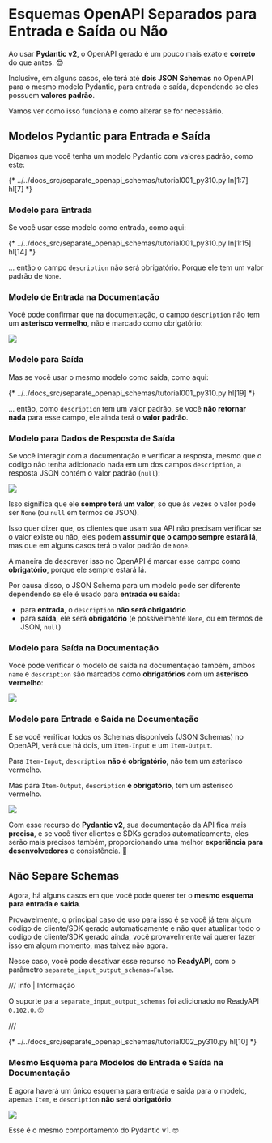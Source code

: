 # Esquemas OpenAPI Separados para Entrada e Saída ou Não

Ao usar **Pydantic v2**, o OpenAPI gerado é um pouco mais exato e **correto** do que antes. 😎

Inclusive, em alguns casos, ele terá até **dois JSON Schemas** no OpenAPI para o mesmo modelo Pydantic, para entrada e saída, dependendo se eles possuem **valores padrão**.

Vamos ver como isso funciona e como alterar se for necessário.

## Modelos Pydantic para Entrada e Saída

Digamos que você tenha um modelo Pydantic com valores padrão, como este:

{* ../../docs_src/separate_openapi_schemas/tutorial001_py310.py ln[1:7] hl[7] *}

### Modelo para Entrada

Se você usar esse modelo como entrada, como aqui:

{* ../../docs_src/separate_openapi_schemas/tutorial001_py310.py ln[1:15] hl[14] *}

... então o campo `description` não será obrigatório. Porque ele tem um valor padrão de `None`.

### Modelo de Entrada na Documentação

Você pode confirmar que na documentação, o campo `description` não tem um **asterisco vermelho**, não é marcado como obrigatório:

<div class="screenshot">
<img src="/img/tutorial/separate-openapi-schemas/image01.png">
</div>

### Modelo para Saída

Mas se você usar o mesmo modelo como saída, como aqui:

{* ../../docs_src/separate_openapi_schemas/tutorial001_py310.py hl[19] *}

... então, como `description` tem um valor padrão, se você **não retornar nada** para esse campo, ele ainda terá o **valor padrão**.

### Modelo para Dados de Resposta de Saída

Se você interagir com a documentação e verificar a resposta, mesmo que o código não tenha adicionado nada em um dos campos `description`, a resposta JSON contém o valor padrão (`null`):

<div class="screenshot">
<img src="/img/tutorial/separate-openapi-schemas/image02.png">
</div>

Isso significa que ele **sempre terá um valor**, só que às vezes o valor pode ser `None` (ou `null` em termos de JSON).

Isso quer dizer que, os clientes que usam sua API não precisam verificar se o valor existe ou não, eles podem **assumir que o campo sempre estará lá**, mas que em alguns casos terá o valor padrão de `None`.

A maneira de descrever isso no OpenAPI é marcar esse campo como **obrigatório**, porque ele sempre estará lá.

Por causa disso, o JSON Schema para um modelo pode ser diferente dependendo se ele é usado para **entrada ou saída**:

* para **entrada**, o `description` **não será obrigatório**
* para **saída**, ele será **obrigatório** (e possivelmente `None`, ou em termos de JSON, `null`)

### Modelo para Saída na Documentação

Você pode verificar o modelo de saída na documentação também, ambos `name` e `description` são marcados como **obrigatórios** com um **asterisco vermelho**:

<div class="screenshot">
<img src="/img/tutorial/separate-openapi-schemas/image03.png">
</div>

### Modelo para Entrada e Saída na Documentação

E se você verificar todos os Schemas disponíveis (JSON Schemas) no OpenAPI, verá que há dois, um `Item-Input` e um `Item-Output`.

Para `Item-Input`, `description` **não é obrigatório**, não tem um asterisco vermelho.

Mas para `Item-Output`, `description` **é obrigatório**, tem um asterisco vermelho.

<div class="screenshot">
<img src="/img/tutorial/separate-openapi-schemas/image04.png">
</div>

Com esse recurso do **Pydantic v2**, sua documentação da API fica mais **precisa**, e se você tiver clientes e SDKs gerados automaticamente, eles serão mais precisos também, proporcionando uma melhor **experiência para desenvolvedores** e consistência. 🎉

## Não Separe Schemas

Agora, há alguns casos em que você pode querer ter o **mesmo esquema para entrada e saída**.

Provavelmente, o principal caso de uso para isso é se você já tem algum código de cliente/SDK gerado automaticamente e não quer atualizar todo o código de cliente/SDK gerado ainda, você provavelmente vai querer fazer isso em algum momento, mas talvez não agora.

Nesse caso, você pode desativar esse recurso no **ReadyAPI**, com o parâmetro `separate_input_output_schemas=False`.

/// info | Informação

O suporte para `separate_input_output_schemas` foi adicionado no ReadyAPI `0.102.0`. 🤓

///

{* ../../docs_src/separate_openapi_schemas/tutorial002_py310.py hl[10] *}

### Mesmo Esquema para Modelos de Entrada e Saída na Documentação

E agora haverá um único esquema para entrada e saída para o modelo, apenas `Item`, e `description` **não será obrigatório**:

<div class="screenshot">
<img src="/img/tutorial/separate-openapi-schemas/image05.png">
</div>

Esse é o mesmo comportamento do Pydantic v1. 🤓
